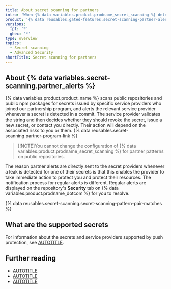 ```yaml
---
title: About secret scanning for partners
intro: 'When {% data variables.product.prodname_secret_scanning %} detects authentication details for a service provider in a public repository on {% data variables.product.prodname_dotcom %}, an alert is sent directly to the provider. This allows service providers who are {% data variables.product.prodname_dotcom %} partners to promptly take action to secure their systems.'
product: '{% data reusables.gated-features.secret-scanning-partner-alerts %}'
versions:
  fpt: '*'
  ghec: '*'
type: overview
topics:
  - Secret scanning
  - Advanced Security
shortTitle: Secret scanning for partners
---
```


## About {% data variables.secret-scanning.partner_alerts %}

{% data variables.product.product_name %} scans public repositories and public npm packages for secrets issued by specific service providers who joined our partnership program, and alerts the relevant service provider whenever a secret is detected in a commit. The service provider validates the string and then decides whether they should revoke the secret, issue a new secret, or contact you directly. Their action will depend on the associated risks to you or them. {% data reusables.secret-scanning.partner-program-link %}

> [!NOTE]You cannot change the configuration of {% data variables.product.prodname_secret_scanning %} for partner patterns on public repositories.

The reason partner alerts are directly sent to the secret providers whenever a leak is detected for one of their secrets is that this enables the provider to take immediate action to protect you and protect their resources. The notification process for regular alerts is different. Regular alerts are displayed on the repository's **Security** tab on {% data variables.product.prodname_dotcom %} for you to resolve.

{% data reusables.secret-scanning.secret-scanning-pattern-pair-matches %}

## What are the supported secrets

For information about the secrets and service providers supported by push protection, see [AUTOTITLE](/code-security/secret-scanning/introduction/supported-secret-scanning-patterns#supported-secrets).

## Further reading

* [AUTOTITLE](/code-security/secret-scanning/introduction/about-secret-scanning)
* [AUTOTITLE](/code-security/secret-scanning/introduction/supported-secret-scanning-patterns)
* [AUTOTITLE](/code-security/secret-scanning/secret-scanning-partnership-program/secret-scanning-partner-program)
